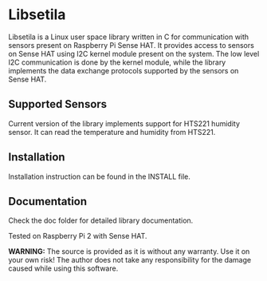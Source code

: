 Libsetila
==========

Libsetila is a Linux user space library written in C for communication with sensors present on Raspberry Pi Sense HAT.
It provides access to sensors on Sense HAT using I2C kernel module present on the system.
The low level I2C communication is done by the kernel module, while the library implements the data exchange protocols
supported by the sensors on Sense HAT.

Supported Sensors
-----------------

Current version of the library implements support for HTS221 humidity sensor.
It can read the temperature and humidity from HTS221.


Installation
---------------

Installation instruction can be found in the INSTALL file.


Documentation
---------------
Check the doc folder for detailed library documentation.


Tested on Raspberry Pi 2 with Sense HAT.

**WARNING:** 
The source is provided as it is without any warranty. Use it on your own risk!
The author does not take any responsibility for the damage caused while using this software.

